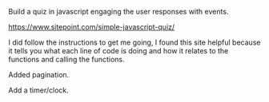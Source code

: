 Build a quiz in javascript engaging the user responses with events.

https://www.sitepoint.com/simple-javascript-quiz/

I did follow the instructions to get me going, I found this site helpful
because it tells you what each line of code is doing and how it relates
to the functions and calling the functions.

Added pagination.

Add a timer/clock.

